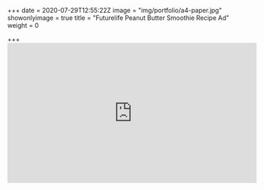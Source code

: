 +++
date = 2020-07-29T12:55:22Z
image = "img/portfolio/a4-paper.jpg"
showonlyimage = true
title = "Futurelife Peanut Butter Smoothie Recipe Ad"
weight = 0

+++
    <iframe width="560" height="315" src="https://www.youtube.com/embed/2q9T7wOzhms" frameborder="0" allow="accelerometer; autoplay; encrypted-media; gyroscope; picture-in-picture" allowfullscreen></iframe>